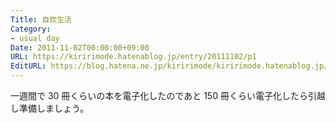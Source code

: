 ```yaml
---
Title: 自炊生活
Category:
- usual day
Date: 2011-11-02T00:00:00+09:00
URL: https://kiririmode.hatenablog.jp/entry/20111102/p1
EditURL: https://blog.hatena.ne.jp/kiririmode/kiririmode.hatenablog.jp/atom/entry/8454420450078210814
---
```



一週間で 30 冊くらいの本を電子化したのであと 150 冊くらい電子化したら引越し準備しましょう。
